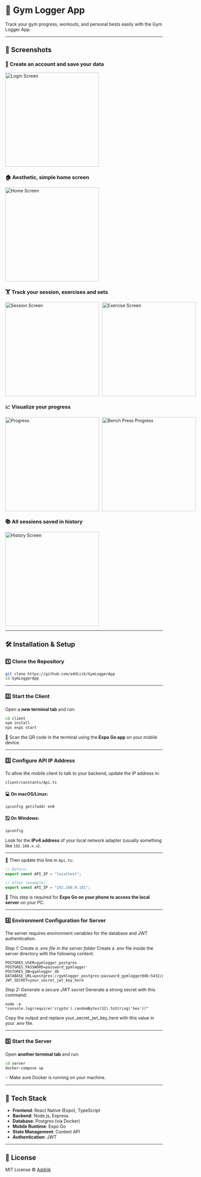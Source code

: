 # 💪 Gym Logger App

Track your gym progress, workouts, and personal bests easily with the Gym Logger App.

---

## 📸 Screenshots

### 🔐 Create an account and save your data
<img src="client/assets/screenshots/Login.PNG" alt="Login Screen" width="300"/>

### 🏠 Aesthetic, simple home screen
<img src="client/assets/screenshots/Home.PNG" alt="Home Screen" width="300"/>

### 🏋️ Track your session, exercises and sets
<div style="display: flex; gap: 10px;">
  <img src="client/assets/screenshots/SessionScreen.PNG" alt="Session Screen" width="300"/>
  <img src="client/assets/screenshots/ExerciseScreen.PNG" alt="Exercise Screen" width="300"/>
</div>

### 📈 Visualize your progress
<div style="display: flex; gap: 10px;">
  <img src="client/assets/screenshots/Progress.PNG" alt="Progress" width="300"/>
  <img src="client/assets/screenshots/Progress-BP.PNG" alt="Bench Press Progress" width="300"/>
</div>

### 📚 All sessions saved in history
<img src="client/assets/screenshots/History.PNG" alt="History Screen" width="300"/>

---

## 🛠️ Installation & Setup

### 1️⃣ Clone the Repository

```bash
git clone https://github.com/addiiik/GymLoggerApp
cd GymLoggerApp
```

---

### 2️⃣ Start the Client

Open a **new terminal tab** and run:

```bash
cd client
npm install
npx expo start
```

📱 Scan the QR code in the terminal using the **Expo Go app** on your mobile device.

---

### 3️⃣ Configure API IP Address

To allow the mobile client to talk to your backend, update the IP address in:

```
client/constants/Api.ts
```

#### 💻 On macOS/Linux:

```bash
ipconfig getifaddr en0
```

#### 🪟 On Windows:

```bash
ipconfig
```

Look for the **IPv4 address** of your local network adapter (usually something like `192.168.x.x`).

---

🔁 Then update this line in `Api.ts`:

```ts
// Before:
export const API_IP = "localhost";

// After (example):
export const API_IP = "192.168.0.101";
```

📱 This step is required for **Expo Go on your phone to access the local server** on your PC.

---

### 4️⃣ Environment Configuration for Server

The server requires environment variables for the database and JWT authentication.

*Step 1: Create a .env file in the server folder*
Create a .env file inside the server directory with the following content:
```
POSTGRES_USER=gymlogger_postgres
POSTGRES_PASSWORD=password_gymlogger
POSTGRES_DB=gymlogger_db
DATABASE_URL=postgres://gymlogger_postgres:password_gymlogger@db:5432/gymlogger_db
JWT_SECRET=your_secret_jwt_key_here
```

*Step 2: Generate a secure JWT secret*
Generate a strong secret with this command:
```
node -e "console.log(require('crypto').randomBytes(32).toString('hex'))"
```
Copy the output and replace your_secret_jwt_key_here with this value in your .env file.

---

### 5️⃣ Start the Server

Open **another terminal tab** and run:

```bash
cd server
docker-compose up
```

💡 Make sure Docker is running on your machine.

---

## 🧪 Tech Stack

- **Frontend**: React Native (Expo), TypeScript
- **Backend**: Node.js, Express
- **Database**: Postgres (via Docker)
- **Mobile Runtime**: Expo Go
- **State Management**: Context API
- **Authentication**: JWT

---

## 📄 License

MIT License © [Addiiik](https://github.com/addiiik)
